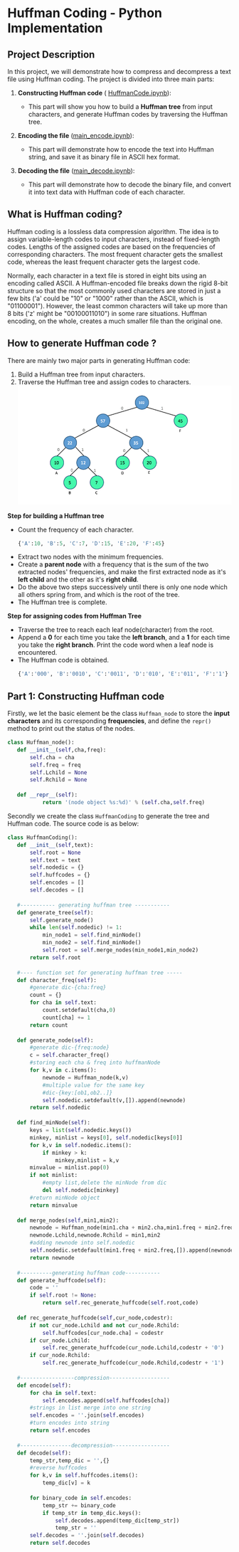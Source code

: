 # Huffman Coding - Python Implementation
## Project Description
In this project, we will demonstrate how to compress and decompress a text file using Huffman coding. The project is divided into three main parts:

 1.  **Constructing Huffman code** ( [HuffmanCode.ipynb](https://github.com/ybruce61414/Data-Structures/blob/master/Tree/HuffmanCoding/HuffmanCode.ipynb)):
     * This part will show you how to build a **Huffman tree** from input characters, and generate Huffman codes by traversing the Huffman tree. 
 2.  **Encoding the file** ([main_encode.ipynb](https://github.com/ybruce61414/Data-Structures/blob/master/Tree/HuffmanCoding/main_encode.ipynb)):
      * This part will demonstrate how to encode the text into Huffman string, and save it as binary file in ASCII hex format. 
  
 3.  **Decoding the file** ([main_decode.ipynb](https://github.com/ybruce61414/Data-Structures/blob/master/Tree/HuffmanCoding/main_decode.ipynb)):
     * This part will demonstrate how to decode the binary file, and convert it into text data with Huffman code of each character.  
         

## What is Huffman coding?
Huffman coding is a lossless data compression algorithm. The idea is to assign variable-length codes to input characters, instead of fixed-length codes. Lengths of the assigned codes are based on the frequencies of corresponding characters. The most frequent character gets the smallest code, whereas the least frequent character gets the largest code.

Normally, each character in a text file is stored in eight bits using an encoding called ASCII. A Huffman-encoded file breaks down the rigid 8-bit structure so that the most commonly used characters are stored in just a few bits ('a' could be "10" or "1000" rather than the ASCII, which is "01100001").  However, the least common characters will take up more than 8 bits ('z' might be "00100011010") in some rare situations. Huffman encoding, on the whole, creates a much smaller file than the original one.

 ## How to generate Huffman code ?
 There are mainly two major parts in generating Huffman code:
 
1.  Build a Huffman tree from input characters.
2.  Traverse the Huffman tree and assign codes to characters.
 ![Alt Huffman tree](image/huffman_tree.png)
 
 **Step for building a Huffman tree**
 
 - Count the frequency of each character.  
   ```python
   {'A':10, 'B':5, 'C':7, 'D':15, 'E':20, 'F':45}
   ``` 
 -  Extract two nodes with the minimum frequencies.
 -  Create a **parent node** with a frequency that is the sum of the two extracted nodes' frequencies, and make the first extracted node as it's **left child** and the other as it's **right child**.
 - Do the above two steps successively until there is only one node which all others spring from, and which is the root of the tree.
 - The Huffman tree is complete.
 
 **Step for assigning codes from Huffman Tree**
 
 - Traverse the tree to reach each leaf node(character) from the root.
 - Append a **0** for each time you take the **left branch**, and a **1** for each time you take the **right branch**. Print the code word when a leaf node is encountered.
 - The Huffman code is obtained.
    ```python
   {'A':'000', 'B':'0010', 'C':'0011', 'D':'010', 'E':'011', 'F':'1'}
   ``` 
   
 ## Part 1: Constructing Huffman code
 Firstly, we let the basic element be the class `Huffman_node` to store the **input characters** and its corresponding **frequencies**, and define the `repr()` method to print out the status of the nodes. 
 
 ```python
 class Huffman_node():
    def __init__(self,cha,freq):
        self.cha = cha
        self.freq = freq
        self.Lchild = None
        self.Rchild = None
   
    def __repr__(self):
            return '(node object %s:%d)' % (self.cha,self.freq)
 ``` 
 Secondly we create the class `HuffmanCoding`  to generate the tree and Huffman code. The source code is as below:
 
 ```python
 class HuffmanCoding():
    def __init__(self,text):
        self.root = None
        self.text = text
        self.nodedic = {}
        self.huffcodes = {}
        self.encodes = []
        self.decodes = []
                
    #----------- generating huffman tree -----------   
    def generate_tree(self):
        self.generate_node() 
        while len(self.nodedic) != 1:
            min_node1 = self.find_minNode()
            min_node2 = self.find_minNode()
            self.root = self.merge_nodes(min_node1,min_node2)
        return self.root              
        
    #---- function set for generating huffman tree -----
    def character_freq(self):
        #generate dic-{cha:freq}
        count = {}
        for cha in self.text:
            count.setdefault(cha,0)
            count[cha] += 1
        return count     

    def generate_node(self):
        #generate dic-{freq:node}
        c = self.character_freq()
        #storing each cha & freq into huffmanNode
        for k,v in c.items():
            newnode = Huffman_node(k,v)
            #multiple value for the same key
            #dic-{key:[ob1,ob2..]}
            self.nodedic.setdefault(v,[]).append(newnode)
        return self.nodedic
    
    def find_minNode(self):
        keys = list(self.nodedic.keys())
        minkey, minlist = keys[0], self.nodedic[keys[0]]
        for k,v in self.nodedic.items():
            if minkey > k:
                minkey,minlist = k,v
        minvalue = minlist.pop(0)
        if not minlist:
            #empty list,delete the minNode from dic
            del self.nodedic[minkey]    
        #return minNode object
        return minvalue 
    
    def merge_nodes(self,min1,min2):
        newnode = Huffman_node(min1.cha + min2.cha,min1.freq + min2.freq)
        newnode.Lchild,newnode.Rchild = min1,min2
        #adding newnode into self.nodedic
        self.nodedic.setdefault(min1.freq + min2.freq,[]).append(newnode) 
        return newnode
    
    #----------generating huffman code-----------
    def generate_huffcode(self):
        code = ''
        if self.root != None:
            return self.rec_generate_huffcode(self.root,code)         
            
    def rec_generate_huffcode(self,cur_node,codestr):
        if not cur_node.Lchild and not cur_node.Rchild:
            self.huffcodes[cur_node.cha] = codestr  
        if cur_node.Lchild:
            self.rec_generate_huffcode(cur_node.Lchild,codestr + '0')
        if cur_node.Rchild:
            self.rec_generate_huffcode(cur_node.Rchild,codestr + '1')
         
    #-----------------compression-------------------
    def encode(self):
        for cha in self.text:
            self.encodes.append(self.huffcodes[cha])
        #strings in list merge into one string    
        self.encodes = ''.join(self.encodes)
        #turn encodes into string
        return self.encodes     
        
    #----------------decompression------------------
    def decode(self):
        temp_str,temp_dic = '',{}
        #reverse huffcodes
        for k,v in self.huffcodes.items():
            temp_dic[v] = k
        
        for binary_code in self.encodes:
            temp_str += binary_code
            if temp_str in temp_dic.keys():
                self.decodes.append(temp_dic[temp_str])
                temp_str = ''
        self.decodes = ''.join(self.decodes)         
        return self.decodes 
 ```        
 
 
 
 
 
 
 
 
 
 